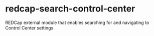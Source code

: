 # redcap-search-control-center
REDCap external module that enables searching for and navigating to Control Center settings
